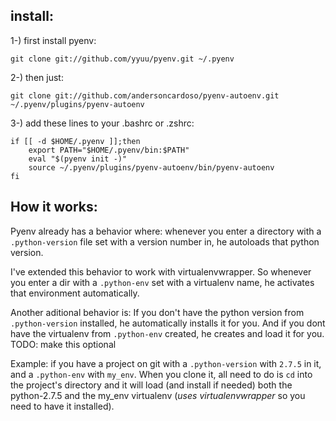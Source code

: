 ## install:

1-) first install pyenv:

    git clone git://github.com/yyuu/pyenv.git ~/.pyenv
    
2-) then just: 

    git clone git://github.com/andersoncardoso/pyenv-autoenv.git ~/.pyenv/plugins/pyenv-autoenv
    
3-) add these lines to your .bashrc or .zshrc:

    if [[ -d $HOME/.pyenv ]];then
        export PATH="$HOME/.pyenv/bin:$PATH"
        eval "$(pyenv init -)"
        source ~/.pyenv/plugins/pyenv-autoenv/bin/pyenv-autoenv
    fi
    
## How it works:

Pyenv already has a behavior where: whenever you enter a directory with a `.python-version` file set 
with a version number in, he autoloads that python version. 

I've extended this behavior to work with virtualenvwrapper. So whenever you enter a dir with a `.python-env` 
set with a virtualenv name, he activates that environment automatically. 

Another aditional behavior is: If you don't have the python version from `.python-version` installed, 
he automatically installs it for you. And if you dont have the virtualenv from `.python-env` created, 
he creates and load it for you.
TODO: make this optional

Example: if you have a project on git with a `.python-version` with `2.7.5` in it, and a  `.python-env` with `my_env`. 
When you clone it, all need to do is `cd` into the project's directory and it will load (and install if needed) both 
the python-2.7.5 and the my_env virtualenv (*uses virtualenvwrapper* so you need to have it installed).

